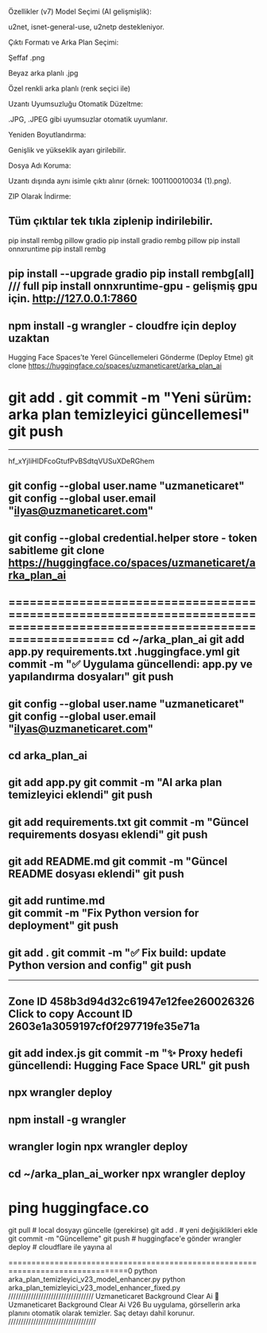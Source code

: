 Özellikler (v7)
Model Seçimi (AI gelişmişlik):

u2net, isnet-general-use, u2netp destekleniyor.

Çıktı Formatı ve Arka Plan Seçimi:

Şeffaf .png

Beyaz arka planlı .jpg

Özel renkli arka planlı (renk seçici ile)

Uzantı Uyumsuzluğu Otomatik Düzeltme:

.JPG, .JPEG gibi uyumsuzlar otomatik uyumlanır.

Yeniden Boyutlandırma:

Genişlik ve yükseklik ayarı girilebilir.

Dosya Adı Koruma:

Uzantı dışında aynı isimle çıktı alınır (örnek: 1001100010034 (1).png).

ZIP Olarak İndirme:

Tüm çıktılar tek tıkla ziplenip indirilebilir.
-------------------------------------------------------------------------------------
pip install rembg pillow gradio
pip install gradio rembg pillow
pip install onnxruntime
pip install rembg


pip install --upgrade gradio
pip install rembg[all]     /// full
pip install onnxruntime-gpu - gelişmiş gpu için.
http://127.0.0.1:7860
----------------------------------------------------------------------
npm install -g wrangler   - cloudfre için deploy uzaktan
------------------------------------------------------------------------
Hugging Face Spaces’te Yerel Güncellemeleri Gönderme (Deploy Etme)
git clone https://huggingface.co/spaces/uzmaneticaret/arka_plan_ai

git add .
git commit -m "Yeni sürüm: arka plan temizleyici güncellemesi"
git push
===============================================================================
----------------------------------------------------------------------------
  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 

  git config --global user.name "uzmaneticaret"
  git config --global user.email "ilyas@uzmaneticaret.com"
-------------------------------------------------------------------------------
  git config --global credential.helper store    -  token sabitleme
  git clone https://huggingface.co/spaces/uzmaneticaret/arka_plan_ai
----------------------------------------------------------------------------
========================================================================================================================
cd ~/arka_plan_ai
git add app.py requirements.txt .huggingface.yml
git commit -m "✅ Uygulama güncellendi: app.py ve yapılandırma dosyaları"
git push
---
git config --global user.name "uzmaneticaret"
  git config --global user.email "ilyas@uzmaneticaret.com"
---------------------------------------------------------------------------------
  cd arka_plan_ai
-----
  git add app.py 
  git commit -m "AI arka plan temizleyici eklendi"
  git push
-----
  git add requirements.txt
  git commit -m "Güncel requirements dosyası eklendi"
  git push
-----
git add README.md
git commit -m "Güncel README dosyası eklendi"
git push
----
git add runtime.md  
git commit -m "Fix Python version for deployment"
git push
---------------------
git add .
git commit -m "✅ Fix build: update Python version and config"
git push
---------------------------------------------------------------------------------
*********************************************************************************
Zone ID
458b3d94d32c61947e12fee260026326
Click to copy
Account ID
2603e1a3059197cf0f297719fe35e71a
-------------------------------------------------------------------------------------
git add index.js
git commit -m "✨ Proxy hedefi güncellendi: Hugging Face Space URL"
git push
----
npx wrangler deploy
----
npm install -g wrangler 
----
wrangler login
npx wrangler deploy
----
cd ~/arka_plan_ai_worker
npx wrangler deploy
---------------------------------------------------------------------------------
  ping huggingface.co
===================================================================================
git pull          # local dosyayı güncelle (gerekirse)
git add .         # yeni değişiklikleri ekle
git commit -m "Güncelleme"
git push          # huggingface'e gönder
wrangler deploy   # cloudflare ile yayına al

================================================================================0
python arka_plan_temizleyici_v23_model_enhancer.py
python arka_plan_temizleyici_v23_model_enhancer_fixed.py
//////////////////////////////////
Uzmaneticaret Background Clear Ai
🎨 Uzmaneticaret Background Clear Ai V26
Bu uygulama, görsellerin arka planını otomatik olarak temizler. Saç detayı dahil korunur.
///////////////////////////////////